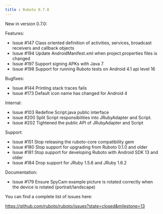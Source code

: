 ```yaml
---
title : Ruboto 0.7.0
---
```

New in version 0.7.0:

Features:

* Issue #147 Class oriented definition of activities, services, broadcast receivers and callback objects
* Issue #194 Update AndroidManifest.xml when project.properties files is changed
* Issue #197 Support signing APKs with Java 7
* Issue #198 Support for running Ruboto tests on Android 4.1 api level 16

Bugfixes:

* Issue #144 Printing stack traces fails
* Issue #173 Default icon name has changed for Android 4

Internal:

* Issue #103 Redefine Script.java public interface
* Issue #200 Split Script responsibilities into JRubyAdapter and Script.
* Issue #202 Tightened the public API of JRubyAdapter and Script

Support:

* Issue #151 Stop releasing the ruboto-core compatibility gem
* Issue #180 Stop support for upgrading from Ruboto 0.1.0 and older
* Issue #181 Stop support for developing Ruboto with Android SDK 13 and older
* Issue #184 Drop support for JRuby 1.5.6 and JRuby 1.6.2

Documentation:

* Issue #179 Ensure SpyCam example picture is rotated correctly when the device is rotated (portrait/landscape)

You can find a complete list of issues here:

https://github.com/ruboto/ruboto/issues?state=closed&milestone=13
